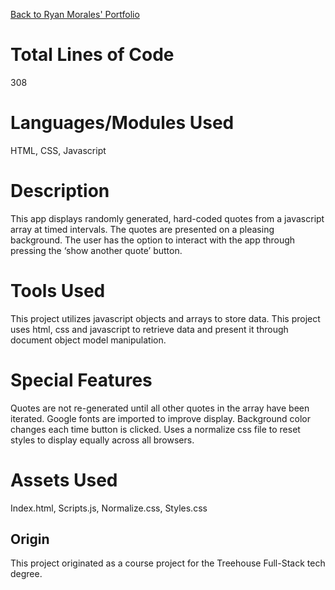 [Back to Ryan Morales' Portfolio](https://rmaz-portfolio.herokuapp.com/ "Ryan Morales' Portfolio")

# Total Lines of Code
308

# Languages/Modules Used
HTML, CSS, Javascript

# Description
This app displays randomly generated, hard-coded quotes from a javascript array at timed intervals. The quotes are presented on a pleasing background. The user has the option to interact with the app through pressing the ‘show another quote’ button.

# Tools Used
This project utilizes javascript objects and arrays to store data. 
This project uses html, css and javascript to retrieve data and present it through document object model manipulation.

# Special Features
Quotes are not re-generated until all other quotes in the array have been iterated.
Google fonts are imported to improve display.
Background color changes each time button is clicked.
Uses a normalize css file to reset styles to display equally across all browsers.

# Assets Used
Index.html,
Scripts.js,
Normalize.css,
Styles.css

## Origin
This project originated as a course project for the Treehouse Full-Stack tech degree.


